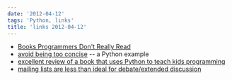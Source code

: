 ```yaml
---
date: '2012-04-12'
tags: 'Python, links'
title: 'links 2012-04-12'
---
```


-   [Books Programmers Don\'t Really Read]
-   [avoid being too concise] -- a Python example
-   [excellent review of a book that uses Python to teach kids
    programming]
-   [mailing lists are less than ideal for debate/extended discussion]

  [Books Programmers Don\'t Really Read]: http://www.billthelizard.com/2008/12/books-programmers-dont-really-read.html
  [avoid being too concise]: http://www.b-list.org/weblog/2006/oct/28/python-tips-dont-be-too-concise/
  [excellent review of a book that uses Python to teach kids
  programming]: http://inventwithpython.com/blog/2010/09/27/i-want-to-teach-my-kid-how-to-program/
  [mailing lists are less than ideal for debate/extended discussion]: http://tech.blog.aknin.name/2010/05/29/mailing-list-debates-considered-harmful/
